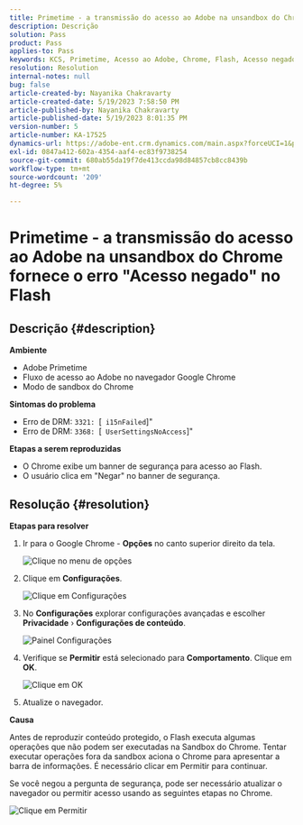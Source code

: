 ```yaml
---
title: Primetime - a transmissão do acesso ao Adobe na unsandbox do Chrome fornece o erro "Acesso negado" no Flash
description: Descrição
solution: Pass
product: Pass
applies-to: Pass
keywords: KCS, Primetime, Acesso ao Adobe, Chrome, Flash, Acesso negado
resolution: Resolution
internal-notes: null
bug: false
article-created-by: Nayanika Chakravarty
article-created-date: 5/19/2023 7:58:50 PM
article-published-by: Nayanika Chakravarty
article-published-date: 5/19/2023 8:01:35 PM
version-number: 5
article-number: KA-17525
dynamics-url: https://adobe-ent.crm.dynamics.com/main.aspx?forceUCI=1&pagetype=entityrecord&etn=knowledgearticle&id=59412f8d-7ff6-ed11-8848-6045bd006a22
exl-id: 0847a412-602a-4354-aaf4-ec83f9738254
source-git-commit: 680ab55da19f7de413ccda98d84857cb8cc8439b
workflow-type: tm+mt
source-wordcount: '209'
ht-degree: 5%

---
```


# Primetime - a transmissão do acesso ao Adobe na unsandbox do Chrome fornece o erro &quot;Acesso negado&quot; no Flash

## Descrição {#description}


<b>Ambiente</b>

- Adobe Primetime
- Fluxo de acesso ao Adobe no navegador Google Chrome
- Modo de sandbox do Chrome


<b>Sintomas do problema</b>

- Erro de DRM: `3321: `[` i15nFailed`]&quot;
- Erro de DRM: `3368: `[` UserSettingsNoAccess`]&quot;


<b>Etapas a serem reproduzidas</b>

- O Chrome exibe um banner de segurança para acesso ao Flash.
- O usuário clica em &quot;Negar&quot; no banner de segurança.



## Resolução {#resolution}


<b>Etapas para resolver</b>

1. Ir para o Google Chrome - <b>Opções</b> no canto superior direito da tela.


   ![Clique no menu de opções](https://helpx.adobe.com/content/dam/help/en/adobe-access/kb/error-3321/jcr%3acontent/main-pars/procedure/proc_par/step_0/step_par/image/setting_menu.png "Clique no menu de opções")
2. Clique em <b>Configurações</b>.





   ![Clique em Configurações](https://helpx.adobe.com/content/dam/help/en/adobe-access/kb/error-3321/jcr%3acontent/main-pars/procedure/proc_par/step_1/step_par/image/3.jpg "Clique em Configurações")
3. No <b>Configurações</b> explorar configurações avançadas e escolher <b>Privacidade</b> › <b>Configurações de conteúdo</b>.

   ![Painel Configurações](https://helpx.adobe.com/content/dam/help/en/adobe-access/kb/error-3321/jcr%3acontent/main-pars/procedure/proc_par/step_2/step_par/image/5.jpg "Painel Configurações")
4. Verifique se <b>Permitir</b> está selecionado para <b>Comportamento</b>. Clique em <b>OK</b>.





   ![Clique em OK](https://helpx.adobe.com/content/dam/help/en/adobe-access/kb/error-3321/jcr%3acontent/main-pars/procedure/proc_par/step_3/step_par/image/unsandbox_settings.png "Clique em OK")
5. Atualize o navegador.


<b>Causa</b>

Antes de reproduzir conteúdo protegido, o Flash executa algumas operações que não podem ser executadas na Sandbox do Chrome. Tentar executar operações fora da sandbox aciona o Chrome para apresentar a barra de informações. É necessário clicar em Permitir para continuar.

Se você negou a pergunta de segurança, pode ser necessário atualizar o navegador ou permitir acesso usando as seguintes etapas no Chrome.

![Clique em Permitir](https://helpx.adobe.com/content/dam/help/en/adobe-access/kb/error-3321/jcr%3acontent/main-pars/image/chrome_infobar.png "Clique em Permitir")
